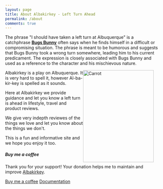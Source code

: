 ```yaml
---
layout: page
title: About Albakirkey - Left Turn Ahead
permalink: /about
comments: true
---
```


<div class="row justify-content-between">
<div class="col-md-8 pr-5">

<p>
The phrase "I should have taken a left turn at Albuquerque" is a catchphrase <a target="_blank" href="https://en.wikipedia.org/wiki/Bugs_Bunny" rel="nofollow"><b>Bugs Bunny</b></a> often says when he finds himself in a difficult or compromising situation. The phrase is meant to be humorous and suggests that Bugs Bunny took a wrong turn somewhere, leading him to his current predicament. The expression is closely associated with Bugs Bunny and used as a reference to the character and his mischievous nature.
</p>
<img src="/albakirkey/assets/images/carrot.png" alt="Carrot" width="230" height="300" style="float: right; margin-right: 20px;">
<p>
Albakirkey is a play on Albuquerque. It is very hard to spell it, however Al-ba-kir-key is spelled as it sounds. 
</p>
<p>
Here at Albakirkey we provide guidance and let you know a left turn is ahead in lifestyle, travel and product reviews. 
</p>
<p>
We give very indepth reviewes of the things we love and let you know about the things we don't.
</p>
<p>
This is a fun and informative site and we hope you enjoy it too.
</p>
</div>

<div class="col-md-4">

<div class="sticky-top sticky-top-80">
<h5>Buy me a coffee</h5>

<p>Thank you for your support! Your donation helps me to maintain and improve <a target="_blank" href="https://zombiedogz.github.io/albakirkey/">Albakirkey</a>.</p>

<a target="_blank" href="https://zombiedogz.github.io/albakirkey/" class="btn btn-danger">Buy me a coffee</a> <a target="_blank" href="https://zombiedogz.github.io/albakirkey/" class="btn btn-warning">Documentation</a>

</div>
</div>
</div>
